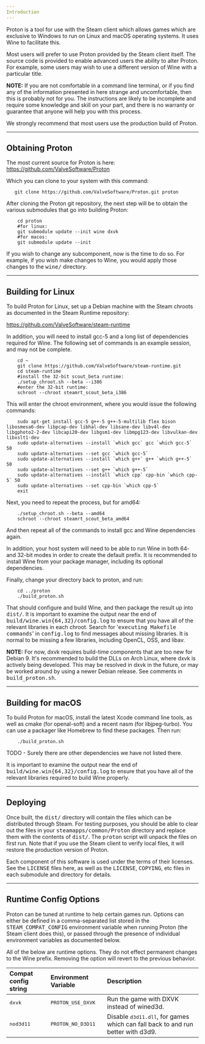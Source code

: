 ```yaml
---
Introduction
---
```

Proton is a tool for use with the Steam client which allows games which are
exclusive to Windows to run on Linux and macOS operating systems. It uses Wine
to facilitate this.

Most users will prefer to use Proton provided by the Steam client itself.  The
source code is provided to enable advanced users the ability to alter
Proton.  For example, some users may wish to use a different version of Wine with
a particular title.

**NOTE:** If you are not comfortable in a command line terminal, or if you find
any of the information presented in here strange and uncomfortable, then
this is probably not for you.  The instructions are likely to be incomplete
and require some knowledge and skill on your part, and there is no warranty
or guarantee that anyone will help you with this process.

We strongly recommend that most users use the production build of Proton.

---
Obtaining Proton
---
The most current source for Proton is here:
  <https://github.com/ValveSoftware/Proton>

Which you can clone to your system with this command:

       git clone https://github.com/ValveSoftware/Proton.git proton

After cloning the Proton git repository, the next step will be to
obtain the various submodules that go into building Proton:

        cd proton
        #for linux:
        git submodule update --init wine dxvk
        #for macos:
        git submodule update --init

If you wish to change any subcomponent, now is the time to do so.
For example, if you wish make changes to Wine, you would apply those
changes to the <tt>wine/</tt> directory.

---
Building for Linux
---
To build Proton for Linux, set up a Debian machine with the Steam chroots as
documented in the Steam Runtime repository:

  <https://github.com/ValveSoftware/steam-runtime>

In addition, you will need to install gcc-5 and a long list of dependencies
required for Wine. The following set of commands is an example session, and may
not be complete.

        cd ~
        git clone https://github.com/ValveSoftware/steam-runtime.git
        cd steam-runtime
        #install the 32-bit scout_beta runtime:
        ./setup_chroot.sh --beta --i386
        #enter the 32-bit runtime:
        schroot --chroot steamrt_scout_beta_i386

This will enter the chroot environment, where you would issue the following commands:

        sudo apt-get install gcc-5 g++-5 g++-5-multilib flex bison libosmesa6-dev libpcap-dev libhal-dev libsane-dev libv4l-dev libgphoto2-2-dev libcapi20-dev libgsm1-dev libmpg123-dev libvulkan-dev libxslt1-dev
        sudo update-alternatives --install `which gcc` gcc `which gcc-5` 50
        sudo update-alternatives --set gcc `which gcc-5`
        sudo update-alternatives --install `which g++` g++ `which g++-5` 50
        sudo update-alternatives --set g++ `which g++-5`
        sudo update-alternatives --install `which cpp` cpp-bin `which cpp-5` 50
        sudo update-alternatives --set cpp-bin `which cpp-5`
        exit

Next, you need to repeat the process, but for amd64:

        ./setup_chroot.sh --beta --amd64
        schroot --chroot steamrt_scout_beta_amd64

And then repeat all of the commands to install gcc and Wine dependencies again.

In addition, your host system will need to be able to run Wine in both 64- and
32-bit modes in order to create the default prefix. It is recommended to
install Wine from your package manager, including its optional dependencies.

Finally, change your directory back to proton, and run:

        cd ../proton
        ./build_proton.sh

That should configure and build Wine, and then package the result up into
<tt>dist/</tt>. It is important to examine the output near the end of
<tt>build/wine.win{64,32}/config.log</tt> to ensure that you have all of the relevant
libraries in each chroot. Search for '<tt>executing Makefile commands</tt>' in
<tt>config.log</tt> to find messages about missing libraries. It is normal to be missing
a few libraries, including OpenCL, OSS, and libav.

**NOTE:** For now, dxvk requires build-time components that are too new for
Debian 9. It's recommended to build the DLLs on Arch Linux, where dxvk is
actively being developed. This may be resolved in dxvk in the future, or may
be worked around by using a newer Debian release. See comments in <tt>build_proton.sh</tt>.

---
Building for macOS
---
To build Proton for macOS, install the latest Xcode command line tools, as
well as cmake (for openal-soft) and a recent nasm (for libjpeg-turbo). You can
use a packager like Homebrew to find these packages. Then run:

        ./build_proton.sh

TODO - Surely there are other dependencies we have not listed there.

It is important to examine the output near the end of
<tt>build/wine.win{64,32}/config.log</tt> to ensure that you have all of the
relevant libraries required to build Wine properly.

---
Deploying
---
Once built, the <tt>dist/</tt> directory will contain the files which can be distributed
through Steam. For testing purposes, you should be able to clear out the files
in your <tt>steamapps/common/Proton</tt> directory and replace them with the contents of
<tt>dist/</tt>. The <tt>proton</tt> script will unpack the files on first run.  Note that if you
use the Steam client to verify local files, it will restore the production version
of Proton.

Each component of this software is used under the terms of their licenses.
See the <tt>LICENSE</tt> files here, as well as the <tt>LICENSE</tt>, <tt>COPYING</tt>, etc files in each
submodule and directory for details.


----
Runtime Config Options
----
Proton can be tuned at runtime to help certain games run.  Options can either
be defined in a comma-separated list stored in the <tt>STEAM_COMPAT_CONFIG</tt>
environment variable when running Proton (the Steam client does this),
or passed through the presence of individual environment variables as documented below.

All of the below are runtime options. They do not effect permanent changes to
the Wine prefix. Removing the option will revert to the previous behavior.

| Compat config string  | Environment Variable           | Description  |
| :-------------------- | :----------------------------- | :----------- |
|     <tt>dxvk</tt>     |    <tt>PROTON_USE_DXVK</tt>    | Run the game with DXVK instead of wined3d. |
|     <tt>nod3d11</tt>  |    <tt>PROTON_NO_D3D11</tt>    | Disable <tt>d3d11.dll</tt>, for games which can fall back to and run better with d3d9. |

<!-- Target:  GitHub Flavor Markdown.  To test locally:  pandoc -f markdown_github -t html README.md  -->
